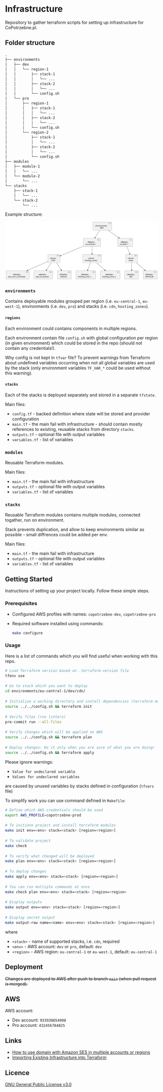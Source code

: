 # Infrastructure

Repository to gather terraform scripts for setting up infrastructure for CoPotrzebne.pl.

## Folder structure

```
.
├── environments
│   ├── dev
│   │   └── region-1
│   │       ├── stack-1
│   │       │   └── ...
│   │       ├── stack-2
│   │       │   └── ...
│   │       └── config.sh
│   └── pro
│       ├── region-1
│       │   ├── stack-1
│       │   │   └── ...
│       │   ├── stack-2
│       │   │   └── ...
│       │   └── config.sh
│       └── region-2
│           ├── stack-1
│           │   └── ...
│           ├── stack-2
│           │   └── ...
│           └── config.sh
├── modules
│   ├── module-1
│   │   └── ...
│   └── module-2
│       └── ...
└── stacks
    ├── stack-1
    │   └── ...
    └── stack-2
        └── ...
```

Example structure:

![Structure](diagrams/terraform-structure.svg)

### `environments`

Contains deployable modules grouped per region (i.e. `eu-central-1`, `eu-west-1`),
environments (i.e. `dev`, `pro`) and stacks (i.e. `cdn`, `hosting_zones`).

#### `regions`

Each environment could contains components in multiple regions.

Each environment contain file `config.sh` with global configuration per region (in given environment)
which could be stored in the repo (should not contain any credentials!).

Why config is not kept in `tfvar` file? To prevent warnings from Terraform about undefined variables
occurring when not all global variables are used by the stack (only environment variables `TF_VAR_*` could be used
without this warning).

#### `stacks`

Each of the stacks is deployed separately and stored in a separate `tfstate`.

Main files:

* `config.tf` - backed definition where state will be stored and provider configuration
* `main.tf` - the main fail with infrastructure - should contain mostly references to existing, reusable stacks
  from directory `stacks`.
* `outputs.tf` - optional file with output variables
* `variables.tf` - list of variables

### `modules`

Reusable Terraform modules.

Main files:

* `main.tf` - the main fail with infrastructure
* `outputs.tf` - optional file with output variables
* `variables.tf` - list of variables

### `stacks`

Reusable Terraform modules contains multiple modules, connected togather, run on environment.

Stack prevents duplication, and allow to keep environments similar as possible - small diffrences could be
added per env.

Main files:

* `main.tf` - the main fail with infrastructure
* `outputs.tf` - optional file with output variables
* `variables.tf` - list of variables

## Getting Started

Instructions of setting up your project locally. Follow these simple steps.

### Prerequisites

* Configured AWS profiles with names: `copotrzebne-dev`, `copotrzebne-pro`
* Required software installed using commands:

  ```bash
  make configure
  ```

### Usage

Here is a list of commands which you will find useful when working with this repo.

```bash
# Load Terraform version based on .terraform-version file
tfenv use

# Go to stack which you want to deploy
cd environments/eu-central-1/dev/cdn/

# Initialize a working directory and install dependencies (terraform modules)
source ../../config.sh && terraform init

# Verify files (run linters)
pre-commit run --all-files

# Verify changes which will be applied on AWS
source ../../config.sh && terraform plan

# Deploy changes: Do it only when you are sure of what you are doing!
source ../../config.sh && terraform apply
```

Please ignore warnings:

- `Value for undeclared variable`
- `Values for undeclared variables`

are caused by unused variables by stacks defined in configuration (`tfvars` file)

To simplify work you can use command defined in `Makefile`:

```bash
# Define which AWS credentials should be used
export AWS_PROFILE=copotrzebne-prod

# To initiate project and install terraform modules
make init env=<env> stack=<stack> [region=<region>]

# To validate project
make check

# To verify what changed will be deployed
make plan env=<env> stack=<stack> [region=<region>]

# To deploy changes
make apply env=<env> stack=<stack> [region=<region>]

# You can run multiple commands at once
make check plan env=<env> stack=<stack> [region=<region>

# Display outputs
make output env=<env> stack=<stack> [region=<region>]

# Display secret output
make output-raw name=<name> env=<env> stack=<stack> [region=<region>]
```

where

* `<stack>` - name of supported stacks, i.e. `cdn`, required
* `<env>` - AWS account: `dev` or `pro`, default: `dev`
* `<region>` - AWS region: `eu-central-1` or `eu-west-1`, default: `eu-central-1`

## Deployment

~~Changes are deployed to AWS after push to branch `main` (when pull request is merged).~~

## AWS

AWS account:

* Dev account: `933930654998`
* Pro account: `432456784825`

## Links

* [How to use domain with Amazon SES in multiple accounts or regions](https://aws.amazon.com/blogs/messaging-and-targeting/how-to-use-domain-with-amazon-ses-in-multiple-accounts-or-regions/)
* [Importing Existing Infrastructure into Terraform](https://spacelift.io/blog/importing-exisiting-infrastructure-into-terraform)

## Licence

[GNU General Public License v3.0](LICENSE)
